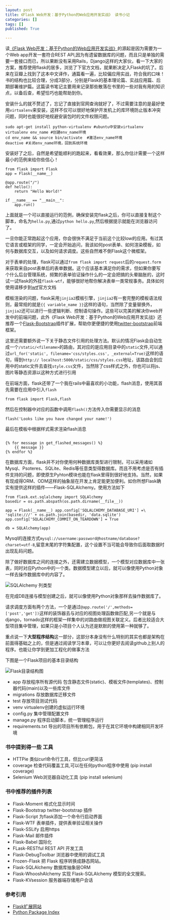 ```yaml
---
layout: post
title: 《Flask Web开发：基于Python的Web应用开发实战》 读书小记
categories: []
tags: []
published: True

---
```


读[《Flask Web开发：基于Python的Web应用开发实战》](http://book.douban.com/subject/26274202/)的源起是因为需要为一个Web app开发一套符合REST API,因为有遗留数据库的问题，而且只是单独的需要一套接口而已，所以果断没有采用Rails，Django这样的大家伙，看一下大家的方案，推荐使用flask的居多，浏览了下官方文档，就果断决定入Flask的坑了。后来在豆瓣上找到了这本中文译作，通篇看一遍，比较偏应用实战，符合我的口味！书的结构也比较合理，分成3部分，分别是Flask的基本理论篇、实战应用篇、后期部署维护篇。这篇读书笔记主要用来记录那些散落在书里的一些对我有用的知识点，以备后查，希望恰巧也能帮助到你。


安装什么的就不赘述了，忘记了直接到官网查询就好了，不过需要注意的是最好使用`virtualenv`来安装，这样不仅可以很好地保护开发机上的库环境防止版本冲突问题，同时也能很好地规避安装包时的文件权限问题。

```
sudo apt-get install python-virtualenv #ubuntu中安装virtualenv
virtualenv env_name #创建env_name环境
cd env_name && source bin/activate  #激活env_name环境
deactive #关闭env_name环境，回到系统环境

```

安装好了之后，自然是希望能顺利的跑起来，看看效果，那么你估计需要一个这样最小的范例来给你些信心！

```
from flask import Flask
app = Flask(__name__)

@app.route("/")
def hello():
    return "Hello World!"

if __name__ == "__main__":
    app.run()

```

上面就是一个可以直接运行的范例，确保安装完flask之后，你可以直接复制这个脚本，命名为`hello.py`,通过`python hello.py`,然后根据提示就能在浏览器访问了。

一旦你能正常跑起这个应用，你会很快不满足于当前这个比较low的应用。有过其它语言或框架的同学，一定会开始追问，我该如何post表单、如何渲染模板，如何与数据库交互，以及如何请求调度。这些自然难不倒Flask这个微框架。

对于表单的处理，flask可以通过`from flask import request`后的`request.form`来获取来自post表单后的表单数据。这个应该基本满足你的需求，但如果你要写个什么后台管理系统，频繁的表单验证操作什么的一定会把搞的头晕脑胀的，这时试一试flask的外挂`flask-wtf`，能够很好地帮你解决表单一类常规事务。具体如何使用请移步到[wtf](https://wtforms.readthedocs.org/)官方文档

模板渲染的问题，flask采用`jinjia2`模板引擎，`jinjia2`有一套完整的模板语法规则，最常规的就是`{{ variable_name }}`这样的语句，当然除了变量替换外，`jinjia2`还可以进行一些逻辑判断、控制语句操作。这些可以完美的解决你web开发中的前端问题，此外《Flask Web开发：基于Python的Web应用开发实战》还推荐一个[Flask-Bootstrap]()插件扩展，帮助你更便捷的使用[twitter-bootstrap]()前端框架。

这里还需要额外说一下关于静态文件引用的处理方法。默认的情况Flask会自动生成一个`/static/<filename>`的路由，其对应的是应用目录中的`static`文件,可以通过`url_for('static', filename='css/styles.css', _external=True)`这样的语句，得到`http:// localhost:5000/static/css/styles.css`地址，该路由会到应用中的static文件去查找`style.css`文件，当然除了css样式之外，你也可以将js、图片等静态资源以这种方式进行引用

在前端方面，flask还带了一个我在rails中最喜欢的小功能，flash消息，使用其首先需要在应用中引入`flash`

`from flask import Flask,flash`


然后在控制器中对应的函数中调用`flash()`方法传入你需要显示的消息


`flash('Looks like you have changed your name!')`


最后在模板中根据样式需求渲染flash消息

```

{% for message in get_flashed_messages() %}
	{{ message }}
{% endfor %}

```

在数据库方面，flask并不对你使用何种数据库类型进行限制，可以采用诸如Mysql、Psoteres、SQLite、Redis等任意类型得数据库。而且不用考虑是否有插件支持的问题，即使原生Pyhton模块也能在flask里得到很好地支持。当然，如果有现成得ORM、ODM这样的抽象层在开发上肯定能更加便利。如你所想Flask确实有提供这样的插件——Flask-SQLAlchemy。使用方法如下
```
from flask.ext.sqlalchemy import SQLAlchemy
basedir = os.path.abspath(os.path.dirname(__file__))

app = Flask(__name__) app.config['SQLALCHEMY_DATABASE_URI'] =\
'sqlite:///' + os.path.join(basedir, 'data.sqlite')
app.config['SQLALCHEMY_COMMIT_ON_TEARDOWN'] = True

db = SQLAlchemy(app)
```

Mysql的连接方式`mysql://username:password@hostname/database?charset=utf-8`,留意末尾的字符集配置，这个设置不当可能会导致你后面取数据时出现乱码问题。

除了做好数据库之间的连接之外，还需建立数据模型，一个模型对应数据库中一张表，同时对应Python中的一个类。数据模型建立以后，就可以像使用Python对象一样去操作数据库中的内容了。

![SQLAlchemy 列类型]({{site.IMG_PATH/sqlaclchemy-column-type.png}})

在完成DB连接与模型创建之后，就可以像使用Python对象那样去操作数据库了。



请求调度方面有两个方法，一个是通过`@app.route('/',methods=['post','get'])`这样的装饰器去与对应的视图处理函数做匹配,另一个就是与django，tornado这样的框架一样集中的对路由做视图关联定义。后者比较适合大型项目集中管理，如果只是小项目个人认为还是默默的使用第一种就够了。


重点说一下**大型程序结构**这一部分，这部分本身没有什么特别的其实也都是架构在前面得基础之上的，但是通过阅读学习本章，可以让你更好去阅读github上别人的程序。也能让你学到更加工程化的做事方法

下图是一个Flask项目的基本目录结构

![Flask目录结构图]({{site.IMG_PATH}}/flask-directory-structure.png)

+ app 存放程序所有源代码 包含静态文件(static)、模板文件(templates)、控制器代码(main)以及一些库文件
+ migrations 存放数据库迁移文件
+ test 存放项目测试代码
+ venv virtualenv创建的虚拟运行环境
+ config.py 集中管理配置文件
+ manage.py 程序启动脚本，统一管理程序运行
+ requirements.txt  导出的项目所有依赖包，用于在其它环境中构建相同开发环境



### 书中提到得一些 工具
+ HTTPie 类似curl命令行工具，但比curl更简洁
+ coverage 检查代码覆盖工具,可以在任何python程序中使用 (pip install coverage)
+ Selenium  Web浏览器自动化工具 (pip install selenium)



### 书中推荐的插件列表
+ Flask-Moment 格式化显示时间
+ Flask-Bootstrap twitter-bootstrap 插件
+ Flask-Script 为flask添加一个命令行启动界面
+ Flask-WTF 表单插件，提供表单验证相关操作
+ Flask-SSLify 启用https
+ Flask-Mail 邮件插件
+ Flask-Babel 国际化
+ FLask-RESTful REST API 开发工具
+ Flask-DebugToolbar 浏览器中使用的调试工具
+ Frozen-Flask 把 Flask 程序转换成静态网站。
+ Flask-SQLAlchemy  数据库抽象层ORM
+ Flask-WhooshAlchemy  实现 Flask-SQLAlchemy 模型的全文搜索。
+ Flask-KVsession  服务器端存储用户会话


### 参考引用
+ [Flask扩展网站](http://flask.pocoo.org/extensions/)
+ [Python Package Index](http://pypi.python.org/)

